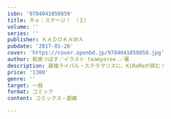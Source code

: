 ```yaml
---
isbn: '9784041050859'
title: Ｒｅ：ステージ！　（２）
volume: ''
series: ''
publisher: ＫＡＤＯＫＡＷＡ
pubdate: '2017-01-26'
cover: 'https://cover.openbd.jp/9784041050859.jpg'
author: 和泉つばす／イラスト teamyoree.／著
description: 最強ライバル・ステラマリスに、KiRaReが挑む！
price: '1300'
genre: ''
target: 一般
format: コミック
content: コミックス・劇画

---
```

